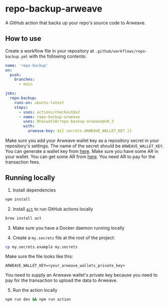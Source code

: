# repo-backup-arweave

A GitHub action that backs up your repo's source code to Arweave.

## How to use

Create a workflow file in your repository at `.github/workflows/repo-backup.yml` with the following contents:

```yaml
name: 'repo-backup'
on:
  push:
    branches:
      - main

jobs:
  repo-backup:
    runs-on: ubuntu-latest
    steps:
      - uses: actions/checkout@v2
      - name: repo-backup-arweave
        uses: Dhaiwat10/repo-backup-arweave@v0.3
        with:
          arweave-key: ${{ secrets.ARWEAVE_WALLET_KEY }}
```

Make sure you add your Arweave wallet key as a repository secret in your repository's settings. The name of the secret should be `ARWEAVE_WALLET_KEY`. You can generate a wallet key from [here](https://tokens.arweave.org/). Make sure you have some AR in your wallet. You can get some AR from [here](https://faucet.arweave.net/). You need AR to pay for the transaction fees.

## Running locally

1. Install dependencies

```bash
npm install
```

2. Install [`act`](https://github.com/nektos/act) to run GitHub actions locally

```bash
brew install act
```

3. Make sure you have a Docker daemon running locally

4. Create a `my.secrets` file at the root of the project:

```bash
cp my.secrets.example my.secrets
```

Make sure the file looks like this:

```
ARWEAVE_WALLET_KEY=<your_arweave_wallets_private_key>
```

You need to supply an Arweave wallet's private key because you need to pay for the transaction to upload the data to Arweave.

5. Run the action locally

```bash
npm run dev && npm run action
```
